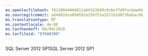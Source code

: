 ```yaml
---
ms.openlocfilehash: f811004d460612a64322649c9c6effd9fec6ee04
ms.sourcegitcommit: ad4d92dce894592a259721a1571b1d8736abacdb
ms.translationtype: MT
ms.contentlocale: de-DE
ms.lasthandoff: 08/04/2020
ms.locfileid: "87608390"
---
```

<span data-ttu-id="7c790-101">SQL Server 2012 SP1</span><span class="sxs-lookup"><span data-stu-id="7c790-101">SQL Server 2012 SP1</span></span>
